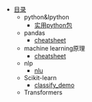* [目录](README.md)
    * python&Ipython
        * [实用python包](./python&IPython/python日常实用工具包.ipynb)
    * pandas
        * [cheatsheet](./pandas/pandas.ipynb)
    * machine learning原理
        * [cheatsheet](./MachineLearning/cheatsheet.ipynb)
    * nlp
        * [nlu](./nlp/nlu.md)
    * Scikit-learn
        * [classify_demo](./Scikit-learn/ClassifyDemo.py)
    * Transformers